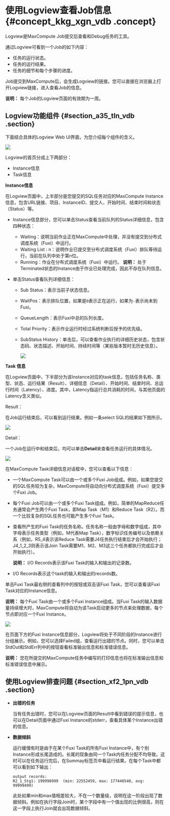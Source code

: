 # 使用Logview查看Job信息 {#concept_kkg_xgn_vdb .concept}

Logview是MaxCompute Job提交后查看和Debug任务的工具。

通过Logview可看到一个Job的如下内容：

-   任务的运行状态。
-   任务的运行结果。
-   任务的细节和每个步骤的进度。

Job提交到MaxCompute后，会生成Logview的链接。您可以直接在浏览器上打开Logview链接，进入查看Job的信息。

**说明：** 每个Job的Logview页面的有效期为一周。

## Logview功能组件 {#section_a35_tln_vdb .section}

下面结合具体的Logview Web UI界面，为您介绍每个组件的含义。

![](http://static-aliyun-doc.oss-cn-hangzhou.aliyuncs.com/assets/img/12086/15561792952353_zh-CN.png)

Logview的首页分成上下两部分：

-   Instance信息
-   Task信息

**Instance信息**

在Logview页面中，上半部分是您提交的SQL任务对应的MaxCompute Instance信息，包含URL链接、项目、InstanceID、提交人、开始时间、结束时间和状态（Status）等。

-   Instance信息部分，您可以单击Status查看当前队列的Status详细信息，包含四种状态：

    -   Waiting：说明当前作业正在MaxCompute中处理，并没有提交到分布式调度系统（Fuxi）中运行。
    -   Waiting List : n：说明作业已提交至分布式调度系统（Fuxi）排队等待运行，当前在队列中处于第n位。
    -   Running：作业在分布式调度系统（Fuxi）中运行。
    **说明：** 处于Terminated状态的Instance由于作业已处理完成，因此不存在队列信息。

-   单击Status查看队列详细信息：
    -   Sub Status：表示当前子状态信息。
    -   WaitPos：表示排队位置，如果是`0`表示正在运行，如果为`-`表示尚未到Fuxi。
    -   QueueLength：表示Fuxi中总的队列长度。
    -   Total Priority：表示作业运行时经过系统判断后授予的优先级。
    -   SubStatus History：单击后，可以查看作业执行的详细历史状态，包含状态码、状态描述、开始时间、持续时间等（某些版本暂时无历史信息）。

        ![](http://static-aliyun-doc.oss-cn-hangzhou.aliyuncs.com/assets/img/12086/15561792972356_zh-CN.png)


**Task 信息**

在Logview页面中，下半部分为该Instance对应的task信息，包括任务名称、类型、状态、运行结果（Result）、详细信息（Detail）、开始时间、结束时间、总运行时间（Latency）、进度。其中，Latency指运行总共消耗的时间，与其他页面的Latency含义类似。

Result：

在Job运行结束后，可以看到运行结果。例如一条select SQL的结果如下图所示。

![](http://static-aliyun-doc.oss-cn-hangzhou.aliyuncs.com/assets/img/12086/15561792972365_zh-CN.png)

Detail：

一个Job在运行中和结束后，均可以单击**Detail**来查看任务运行的具体情况。

![](http://static-aliyun-doc.oss-cn-hangzhou.aliyuncs.com/assets/img/12086/15561792972366_zh-CN.png)

在MaxCompute Task详细信息对话框中，您可以查看以下信息：

-   一个MaxCompute Task可以由一个或多个Fuxi Job组成。例如，如果您提交的SQL任务较为复杂，MaxCompute将自动向分布式调度系统（Fuxi）提交多个Fuxi Job。
-   每个Fuxi Job可以由一个或多个Fuxi Task组成。例如，简单的MapReduce任务通常会产生两个Fuxi Task，即Map Task（M1）和Reduce Task（R2）。而一个比较复杂的SQL任务也可能产生多个Fuxi Task。
-   查看所产生的Fuxi Task的任务名称。任务名称一般由字母和数字组成，其中字母表示任务类型（例如，M代表Map Task），数字标识任务编号以及依赖关系（例如，R5\_4表示该Reduce Task需要J4任务执行结束后才会开始执行；J4\_1\_2\_3则表示该Join Task需要M1、M2、M3这三个任务都执行完成后才会开始执行）。

    **说明：** I/O Records表示该Fuxi Task的输入和输出的记录数。

-   I/O Records表示这个task的输入和输出的records数。

单击Fuxi Task最右侧的查看列中的按钮或双击该Fuxi Task，您可以查看该Fuxi Task对应的Instance信息。

**说明：** 每个Fuxi Task由一个或多个Fuxi Instance组成。当Fuxi Task的输入数据量持续增大时，MaxCompute将自动为该Task启动更多的节点来处理数据，每个节点即对应一个Fuxi Instance。

![](http://static-aliyun-doc.oss-cn-hangzhou.aliyuncs.com/assets/img/12086/15561792972367_zh-CN.png)

在页面下方的Fuxi Instance信息部分，Logview将处于不同阶段的Instance进行分组展示。例如，您可以选择Failed组，查看运行出错的节点。同时，您可以单击StdOut和StdErr列中的按钮查看标准输出信息和标准错误信息。

**说明：** 您在所提交的MaxCompute任务中编写的打印信息也将在标准输出信息和标准错误信息中展示。

## 使用Logview排查问题 {#section_xf2_1pn_vdb .section}

-   **出错的任务** 

    当有任务出错时，您可以在Logview页面的Result中看到错误的提示信息，也可以在Detail页面中通过Fuxi Instance的stderr，查看具体某个Instance出错的信息。

-   **数据倾斜** 

    运行缓慢有时是由于在某个Fuxi Task的所有Fuxi Instance中，有个别Instance形成长尾造成的。长尾的现象由同一个Task内任务分配不均导致。这时可以在任务运行完后，在Summay标签页中看运行结果。在每个Task中都可以看到如下输出：

    ```
    output records:
    R2_1_Stg1: 199998999  (min: 22552459, max: 177446540, avg: 99999499)
    ```

    此处如果min和max值相差较大，不在一个数量级，说明在这一阶段出现了数据倾斜。例如在执行字段Join时，某个字段中有一个值出现的比例很高，则在这一字段上执行Join就会出现数据倾斜。



